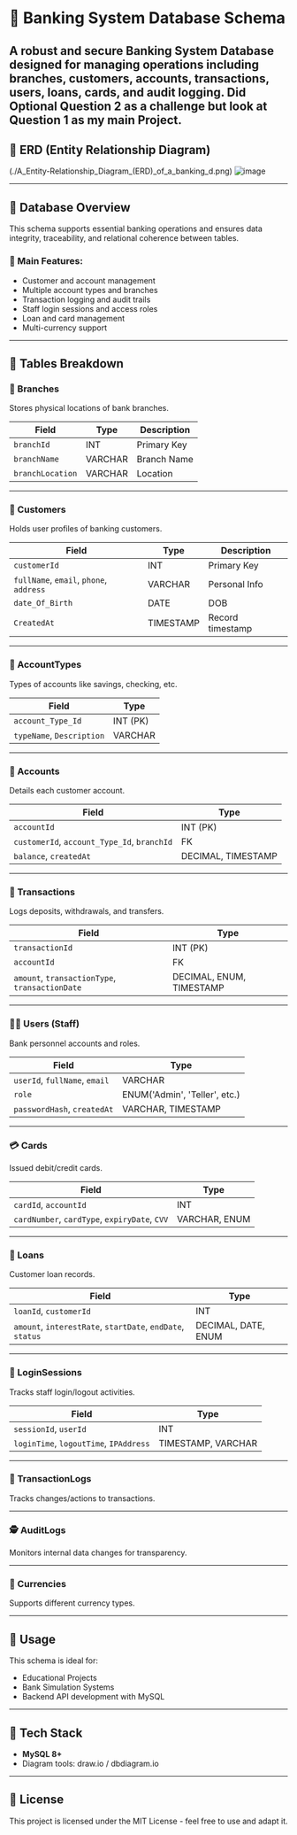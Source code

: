 # 🏦 Banking System Database Schema

A robust and secure **Banking System Database** designed for managing operations including branches, customers, accounts, transactions, users, loans, cards, and audit logging.
Did Optional Question 2 as a challenge but look at Question 1 as my main Project.
---
## 🧠 ERD (Entity Relationship Diagram)
(./A_Entity-Relationship_Diagram_(ERD)_of_a_banking_d.png) ![image](https://github.com/user-attachments/assets/7ad3d353-967d-4e98-8d8d-e9435049d3c2)


---

## 📂 Database Overview

This schema supports essential banking operations and ensures data integrity, traceability, and relational coherence between tables.

### 📑 Main Features:
- Customer and account management
- Multiple account types and branches
- Transaction logging and audit trails
- Staff login sessions and access roles
- Loan and card management
- Multi-currency support

---

## 🧩 Tables Breakdown

### 🔹 Branches
Stores physical locations of bank branches.

| Field | Type | Description |
|-------|------|-------------|
| `branchId` | INT | Primary Key |
| `branchName` | VARCHAR | Branch Name |
| `branchLocation` | VARCHAR | Location |

---

### 👤 Customers
Holds user profiles of banking customers.

| Field | Type | Description |
|-------|------|-------------|
| `customerId` | INT | Primary Key |
| `fullName`, `email`, `phone`, `address` | VARCHAR | Personal Info |
| `date_Of_Birth` | DATE | DOB |
| `CreatedAt` | TIMESTAMP | Record timestamp |

---

### 🧾 AccountTypes
Types of accounts like savings, checking, etc.

| Field | Type |
|-------|------|
| `account_Type_Id` | INT (PK) |
| `typeName`, `Description` | VARCHAR |

---

### 💼 Accounts
Details each customer account.

| Field | Type |
|-------|------|
| `accountId` | INT (PK) |
| `customerId`, `account_Type_Id`, `branchId` | FK |
| `balance`, `createdAt` | DECIMAL, TIMESTAMP |

---

### 💸 Transactions
Logs deposits, withdrawals, and transfers.

| Field | Type |
|-------|------|
| `transactionId` | INT (PK) |
| `accountId` | FK |
| `amount`, `transactionType`, `transactionDate` | DECIMAL, ENUM, TIMESTAMP |

---

### 👨‍💼 Users (Staff)
Bank personnel accounts and roles.

| Field | Type |
|-------|------|
| `userId`, `fullName`, `email` | VARCHAR |
| `role` | ENUM('Admin', 'Teller', etc.) |
| `passwordHash`, `createdAt` | VARCHAR, TIMESTAMP |

---

### 💳 Cards
Issued debit/credit cards.

| Field | Type |
|-------|------|
| `cardId`, `accountId` | INT |
| `cardNumber`, `cardType`, `expiryDate`, `CVV` | VARCHAR, ENUM |

---

### 🧾 Loans
Customer loan records.

| Field | Type |
|-------|------|
| `loanId`, `customerId` | INT |
| `amount`, `interestRate`, `startDate`, `endDate`, `status` | DECIMAL, DATE, ENUM |

---

### 🔐 LoginSessions
Tracks staff login/logout activities.

| Field | Type |
|-------|------|
| `sessionId`, `userId` | INT |
| `loginTime`, `logoutTime`, `IPAddress` | TIMESTAMP, VARCHAR |

---

### 📜 TransactionLogs
Tracks changes/actions to transactions.

---

### 🕵️ AuditLogs
Monitors internal data changes for transparency.

---

### 💱 Currencies
Supports different currency types.

---

## 📎 Usage

This schema is ideal for:
- Educational Projects
- Bank Simulation Systems
- Backend API development with MySQL

---

## 🚀 Tech Stack

- **MySQL 8+**
- Diagram tools: draw.io / dbdiagram.io

---

## 📌 License

This project is licensed under the MIT License - feel free to use and adapt it.


